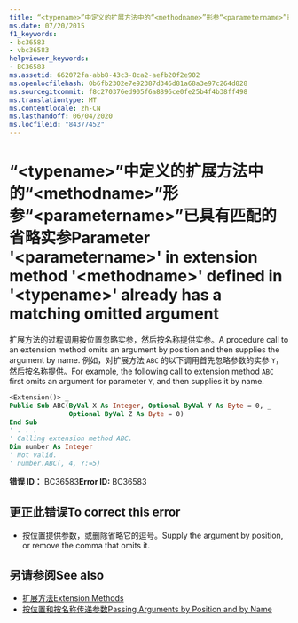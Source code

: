```yaml
---
title: “<typename>”中定义的扩展方法中的“<methodname>”形参“<parametername>”已具有匹配的省略实参
ms.date: 07/20/2015
f1_keywords:
- bc36583
- vbc36583
helpviewer_keywords:
- BC36583
ms.assetid: 662072fa-abb8-43c3-8ca2-aefb20f2e902
ms.openlocfilehash: 0b6fb2302e7e92387d346d81a68a3e97c264d828
ms.sourcegitcommit: f8c270376ed905f6a8896ce0fe25b4f4b38ff498
ms.translationtype: MT
ms.contentlocale: zh-CN
ms.lasthandoff: 06/04/2020
ms.locfileid: "84377452"
---
```

# <a name="parameter-parametername-in-extension-method-methodname-defined-in-typename-already-has-a-matching-omitted-argument"></a><span data-ttu-id="88d86-102">“\<typename>”中定义的扩展方法中的“\<methodname>”形参“\<parametername>”已具有匹配的省略实参</span><span class="sxs-lookup"><span data-stu-id="88d86-102">Parameter '\<parametername>' in extension method '\<methodname>' defined in '\<typename>' already has a matching omitted argument</span></span>
<span data-ttu-id="88d86-103">扩展方法的过程调用按位置忽略实参，然后按名称提供实参。</span><span class="sxs-lookup"><span data-stu-id="88d86-103">A procedure call to an extension method omits an argument by position and then supplies the argument by name.</span></span> <span data-ttu-id="88d86-104">例如，对扩展方法 `ABC` 的以下调用首先忽略参数的实参 `Y`，然后按名称提供。</span><span class="sxs-lookup"><span data-stu-id="88d86-104">For example, the following call to extension method `ABC` first omits an argument for parameter `Y`, and then supplies it by name.</span></span>  
  
```vb  
<Extension()> _  
Public Sub ABC(ByVal X As Integer, Optional ByVal Y As Byte = 0, _  
               Optional ByVal Z As Byte = 0)  
End Sub  
' . . .  
' Calling extension method ABC.  
Dim number As Integer  
' Not valid.  
' number.ABC(, 4, Y:=5)  
```  
  
 <span data-ttu-id="88d86-105">**错误 ID：** BC36583</span><span class="sxs-lookup"><span data-stu-id="88d86-105">**Error ID:** BC36583</span></span>  
  
## <a name="to-correct-this-error"></a><span data-ttu-id="88d86-106">更正此错误</span><span class="sxs-lookup"><span data-stu-id="88d86-106">To correct this error</span></span>  
  
- <span data-ttu-id="88d86-107">按位置提供参数，或删除省略它的逗号。</span><span class="sxs-lookup"><span data-stu-id="88d86-107">Supply the argument by position, or remove the comma that omits it.</span></span>  
  
## <a name="see-also"></a><span data-ttu-id="88d86-108">另请参阅</span><span class="sxs-lookup"><span data-stu-id="88d86-108">See also</span></span>

- [<span data-ttu-id="88d86-109">扩展方法</span><span class="sxs-lookup"><span data-stu-id="88d86-109">Extension Methods</span></span>](../programming-guide/language-features/procedures/extension-methods.md)
- [<span data-ttu-id="88d86-110">按位置和按名称传递参数</span><span class="sxs-lookup"><span data-stu-id="88d86-110">Passing Arguments by Position and by Name</span></span>](../programming-guide/language-features/procedures/passing-arguments-by-position-and-by-name.md)
